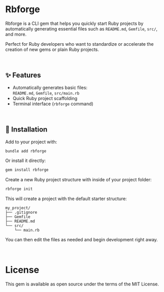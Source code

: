 # Rbforge

Rbforge is a CLI gem that helps you quickly start Ruby projects by automatically generating essential files such as `README.md`, `Gemfile`, `src/`, and more.

Perfect for Ruby developers who want to standardize or accelerate the creation of new gems or plain Ruby projects.

<br>

## ✨ Features

- Automatically generates basic files:  
  `README.md`, `Gemfile`, `src/main.rb`
- Quick Ruby project scaffolding
- Terminal interface (`rbforge` command)

<br>

## 💾 Installation

Add to your project with:

```bash
bundle add rbforge
```

Or install it directly:

```bash
gem install rbforge
```

Create a new Ruby project structure with inside of your project folder:

```bash
rbforge init
```

This will create a project with the default starter structure:

```
my_project/
├── .gitignore
├── Gemfile
├── README.md
└── src/
    └── main.rb
```

You can then edit the files as needed and begin development right away.

<br>

# License
This gem is available as open source under the terms of the MIT License.


